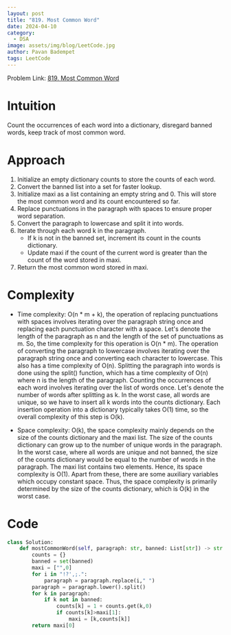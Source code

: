 ```yaml
---
layout: post
title: "819. Most Common Word"
date: 2024-04-10
category:
  - DSA
image: assets/img/blog/LeetCode.jpg
author: Pavan Badempet
tags: LeetCode
---
```


Problem Link: [819. Most Common Word](https://leetcode.com/problems/most-common-word/description/)

# Intuition
Count the occurrences of each word into a dictionary, disregard banned words, keep track of most common word.

# Approach
1. Initialize an empty dictionary counts to store the counts of each word.
2. Convert the banned list into a set for faster lookup.
3. Initialize maxi as a list containing an empty string and 0. This will store the most common word and its count encountered so far.
4. Replace punctuations in the paragraph with spaces to ensure proper word separation.
5. Convert the paragraph to lowercase and split it into words.
6. Iterate through each word k in the paragraph.
    - If k is not in the banned set, increment its count in the counts dictionary.
    - Update maxi if the count of the current word is greater than the count of the word stored in maxi.
7. Return the most common word stored in maxi.

# Complexity
- Time complexity: 
O(n * m + k), the operation of replacing punctuations with spaces involves iterating over the paragraph string once and replacing each punctuation character with a space. Let's denote the length of the paragraph as n and the length of the set of punctuations as m. So, the time complexity for this operation is O(n * m). The operation of converting the paragraph to lowercase involves iterating over the paragraph string once and converting each character to lowercase. This also has a time complexity of O(n). Splitting the paragraph into words is done using the split() function, which has a time complexity of O(n) where n is the length of the paragraph. Counting the occurrences of each word involves iterating over the list of words once. Let's denote the number of words after splitting as k. In the worst case, all words are unique, so we have to insert all k words into the counts dictionary. Each insertion operation into a dictionary typically takes O(1) time, so the overall complexity of this step is O(k).

- Space complexity:
O(k), the space complexity mainly depends on the size of the counts dictionary and the maxi list. The size of the counts dictionary can grow up to the number of unique words in the paragraph. In the worst case, where all words are unique and not banned, the size of the counts dictionary would be equal to the number of words in the paragraph. The maxi list contains two elements. Hence, its space complexity is O(1). Apart from these, there are some auxiliary variables which occupy constant space. Thus, the space complexity is primarily determined by the size of the counts dictionary, which is O(k) in the worst case.

# Code
```python
class Solution:
    def mostCommonWord(self, paragraph: str, banned: List[str]) -> str:
        counts = {}
        banned = set(banned)
        maxi = ["",0]
        for i in "!?',;.":
            paragraph = paragraph.replace(i," ")
        paragraph = paragraph.lower().split()
        for k in paragraph:
            if k not in banned:
                counts[k] = 1 + counts.get(k,0)
                if counts[k]>maxi[1]:
                    maxi = [k,counts[k]]
        return maxi[0]
```